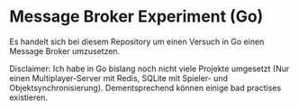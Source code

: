 # Message Broker Experiment (Go)

Es handelt sich bei diesem Repository um einen Versuch in Go einen Message Broker umzusetzen.

Disclaimer: Ich habe in Go bislang noch nicht viele Projekte umgesetzt (Nur einen Multiplayer-Server mit Redis, SQLite mit Spieler- und Objektsynchronisierung). Dementsprechend können einige bad practises existieren.
